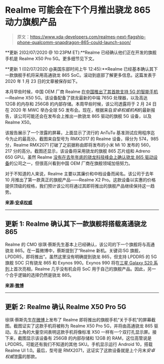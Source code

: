 # Realme 可能会在下个月推出骁龙 865 动力旗舰产品

> 原文：<https://www.xda-developers.com/realmes-next-flagship-phone-qualcomm-snapdragon-865-could-launch-soon/>

**更新 2(02/07/2020 @ 10:23PM ET):**Realme 已经确认他们正在开发的旗舰手机是 Realme X50 Pro 5G。更多细节见下文。

**更新 1 (02/07/2020 @美国东部时间上午 12:45):**Realme 已经基本确认其下一款旗舰手机将采用高通骁龙 865 SoC。滚动到底部了解更多信息。这篇发表于 2020 年 1 月 23 日的文章被保存如下。

本月早些时候，中国 OEM 厂商 Realme [在中国推出了其首款支持 5G 的智能手机](https://www.xda-developers.com/realme-x50-5g-snapdragon-765g-120hz-master-edition-ui/)—Realme X50 5G。该设备配备了骁龙最新的中端 765G 处理器，以及高达 12GB 的内存和 256GB 的内部存储。本周早些时候，该公司透露将于 2 月 24 日在 2020 年 MWC 举办全球 5G 发布会。现在，根据来自*安卓权威机构*的最新报告，该公司可能还会在发布会上推出一款骁龙 865 驱动的旗舰 5G 设备，以及 Realme X50。

该报告展示了一个泄露的屏幕，上面显示了流行的 AnTuTu 基准测试应用程序迄今为止的最高分。截图来自型号为 RMX2017 的 Realme 设备，得分为 574，985 分，Realme RMX2071 打破了之前据称由即将发布的小米 Mi 10 发布的 560，217 分的高分。截图还显示，该设备将采用骁龙的旗舰 865 芯片组和 Adreno 650 GPU。虽然 Realme [没有在去年年底的骁龙科技峰会上确认骁龙 865 驱动设备](https://www.xda-developers.com/qualcomm-snapdragon-865-processor-specifications-features/)的公司之一，但很高兴看到中国 OEM 厂商在旗舰领域加倍努力。

对于不知道的人来说，Realme 主要以其廉价和中档设备而闻名。该公司于去年 10 月推出了第一款真正的旗舰产品——Realme X2 Pro。这款设备以实惠的价格提供顶级的规格，我们预计该公司将通过其即将推出的旗舰产品继续保持这一趋势。

**来源:[安卓权威](https://www.androidauthority.com/realme-rmx2071-antutu-benchmark-snapdragon-865-1076785/)**

* * *

## 更新 1: Realme 确认其下一款旗舰将搭载高通骁龙 865

Realme 的 CMO 徐琪·蔡斯先生基本上已经确认，该公司的下一个旗舰将与高通骁龙 865。在一篇微博中，蔡斯提到了“Realme 新机。关键词:5G 旗舰，LPDDR5，即将推出”。虽然这里没有明确提到骁龙 865，但支持 LPDDR5 的 5G 旗舰 SOC 只有骁龙 865 和 Exynos 990。Exynos 990 将在[三星 Galaxy S20 系列](https://www.xda-developers.com/samsung-galaxy-s20-plus-ultra-5g-leaks-rumors-specs-features/)上首次亮相，Realme 几乎没有机会将 SoC 用于自己的旗舰产品。因此，另一个合乎逻辑的选择仍然是骁龙 865。

**来源:[微博](https://m.weibo.cn/detail/4468977553849328?display=0&retcode=6102)**

* * *

## 更新 2: Realme 确认 Realme X50 Pro 5G

徐琪·蔡斯先生[在微博](https://www.weibo.com/7034060236/ItdvC2FIJ)上发布了 Realme 即将推出的旗舰手机“关于手机”的屏幕截图。截图证实了这款手机将被称为 Realme X50 Pro 5G，并将由高通骁龙 865 驱动。左上角的大量空间表明这款手机将像标准 X50 一样有一个双打孔显示屏。接下来，截图显示该设备有 256GB 的内部存储和 12GB 的 RAM，这位高管说是 LPDDR5。可能还有我们不知道的其他 SKU。手机显示运行 Android 10，搭载 Realme UI 1.0。最后，型号是 RMX2071，这证实了这款设备就是上个月末*安卓权威*泄露的那款。